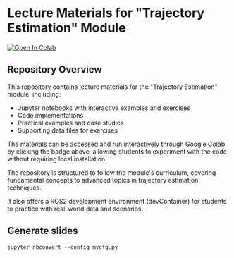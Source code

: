 # Lecture Materials for "Trajectory Estimation" Module

<a target="_blank" href="https://colab.research.google.com/github/marc-hanheide/trajectory_estimation_lecture">
  <img src="https://colab.research.google.com/assets/colab-badge.svg" alt="Open In Colab"/>
</a>

## Repository Overview

This repository contains lecture materials for the "Trajectory Estimation" module, including:

- Jupyter notebooks with interactive examples and exercises
- Code implementations
- Practical examples and case studies
- Supporting data files for exercises

The materials can be accessed and run interactively through Google Colab by clicking the badge above, allowing students to experiment with the code without requiring local installation.

The repository is structured to follow the module's curriculum, covering fundamental concepts to advanced topics in trajectory estimation techniques.

It also offers a ROS2 development environment (devContainer) for students to practice with real-world data and scenarios.


## Generate slides

`jupyter nbconvert --config mycfg.py`